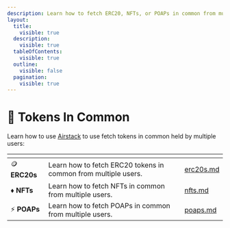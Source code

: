 ```yaml
---
description: Learn how to fetch ERC20, NFTs, or POAPs in common from multiple users.
layout:
  title:
    visible: true
  description:
    visible: true
  tableOfContents:
    visible: true
  outline:
    visible: false
  pagination:
    visible: true
---
```


# 🤝 Tokens In Common

Learn how to use [Airstack](https://airstack.xyz) to use fetch tokens in common held by multiple users:

<table data-view="cards"><thead><tr><th></th><th></th><th></th><th data-hidden data-card-target data-type="content-ref"></th></tr></thead><tbody><tr><td><span data-gb-custom-inline data-tag="emoji" data-code="1fa99">🪙</span> <strong>ERC20s</strong></td><td>Learn how to fetch ERC20 tokens in common from multiple users.</td><td></td><td><a href="erc20s.md">erc20s.md</a></td></tr><tr><td><span data-gb-custom-inline data-tag="emoji" data-code="2666">♦</span> <strong>NFTs</strong></td><td>Learn how to fetch NFTs in common from multiple users.</td><td></td><td><a href="../recommendation-engine/nfts.md">nfts.md</a></td></tr><tr><td><span data-gb-custom-inline data-tag="emoji" data-code="26a1">⚡</span> <strong>POAPs</strong></td><td>Learn how to fetch POAPs in common from multiple users.</td><td></td><td><a href="../recommendation-engine/poaps.md">poaps.md</a></td></tr></tbody></table>
